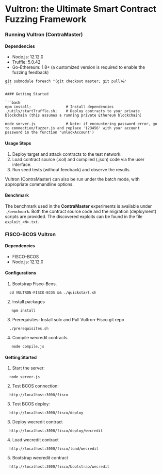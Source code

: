 # Vultron: the Ultimate Smart Contract Fuzzing Framework


### Running Vultron (ContraMaster)

#### Dependencies

* Node.js: 12.12.0
* Truffle: 5.0.42
* Go-Ethereum: 1.8+ (a customized version is required to enable the fuzzing feedback)
```
git submodule foreach "(git checkout master; git pull)&"                                           ```

#### Getting Started

```bash
npm install;                # Install dependencies
./utils/startTruffle.sh;    # Deploy contracts to your private blockchain (this assumes a running private Ethereum blockchain)

node server.js              # Note: if encountering password error, go to connection/fuzzer.js and replace '123456' with your account password in the function 'unlockAccount')
```
#### Usage Steps

1. Deploy target and attack contracts to the test network.
1. Load contract source (.sol) and compiled (.json) code via the user interface.
1. Run seed tests (without feedback) and observe the results.

Vultron (ContraMaster) can also be run under the batch mode, with appropriate commandline options.

#### Benchmark

The benchmark used in the **ContraMaster** experiments is available under ```./benchmark```.
Both the contract source code and the migration (deployment) scripts are provided. The discovered exploits can be found in the file ```exploit_<N>.txt```.


### FISCO-BCOS Vultron

#### Dependencies

* FISCO-BCOS
* Node.js: 12.12.0

#### Configurations

1. Bootstrap Fisco-Bcos. 
```
  cd VULTRON-FISCO-BCOS && ./quickstart.sh
```

2. Install packages

```
   npm install
```

3. Prerequisites: Install solc and Pull Vultron-Fisco git repo 
```
  ./prerequisites.sh 
```
4. Compile wecredit contracts
```
   node compile.js
```

#### Getting Started

1. Start the server:
```
  node server.js
```
2. Test BCOS connection:
```
  http://localhost:3000/fisco 
```
3. Test BCOS deploy:
```
  http://localhost:3000/fisco/deploy 
```
3. Deploy wecredit contract
```
  http://localhost:3000/fisco/deploy/wecredit 
```
4. Load wecredit contract
```
  http://localhost:3000/fisco/load/wecredit 
```
5. Bootstrap wecredit contract
```
  http://localhost:3000/fisco/bootstrap/wecredit 
```
